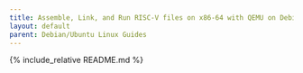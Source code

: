 ```yaml
---
title: Assemble, Link, and Run RISC-V files on x86-64 with QEMU on Debian/Ubuntu
layout: default
parent: Debian/Ubuntu Linux Guides
---
```


{% include_relative README.md %}
